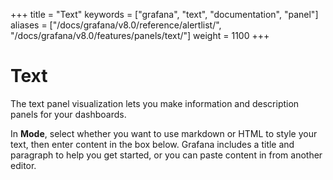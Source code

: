 +++
title = "Text"
keywords = ["grafana", "text", "documentation", "panel"]
aliases = ["/docs/grafana/v8.0/reference/alertlist/", "/docs/grafana/v8.0/features/panels/text/"]
weight = 1100
+++

# Text

The text panel visualization lets you make information and description panels for your dashboards.

In **Mode**, select whether you want to use markdown or HTML to style your text, then enter content in the box below. Grafana includes a title and paragraph to help you get started, or you can paste content in from another editor.
